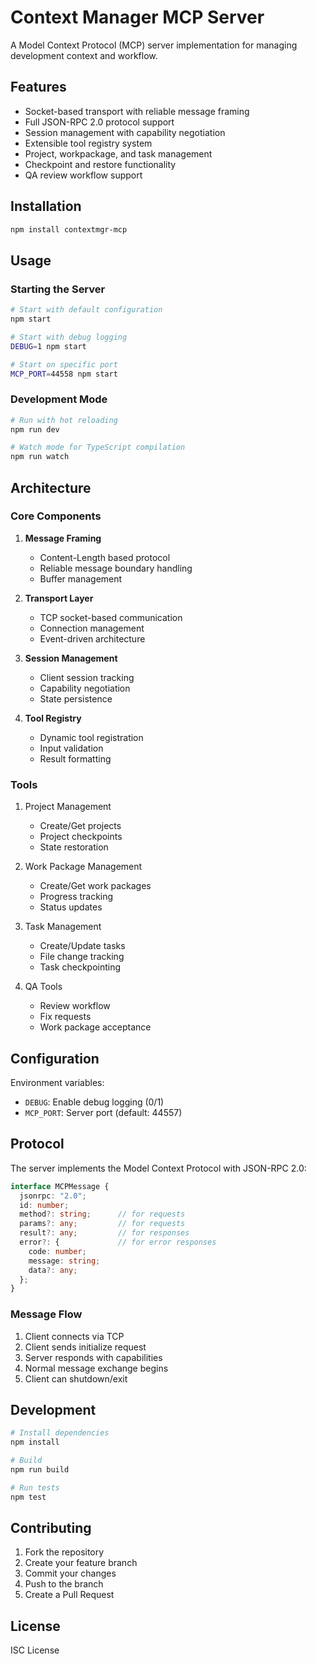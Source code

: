 # Context Manager MCP Server

A Model Context Protocol (MCP) server implementation for managing development context and workflow.

## Features

- Socket-based transport with reliable message framing
- Full JSON-RPC 2.0 protocol support
- Session management with capability negotiation
- Extensible tool registry system
- Project, workpackage, and task management
- Checkpoint and restore functionality
- QA review workflow support

## Installation

```bash
npm install contextmgr-mcp
```

## Usage

### Starting the Server

```bash
# Start with default configuration
npm start

# Start with debug logging
DEBUG=1 npm start

# Start on specific port
MCP_PORT=44558 npm start
```

### Development Mode

```bash
# Run with hot reloading
npm run dev

# Watch mode for TypeScript compilation
npm run watch
```

## Architecture

### Core Components

1. **Message Framing**
   - Content-Length based protocol
   - Reliable message boundary handling
   - Buffer management

2. **Transport Layer**
   - TCP socket-based communication
   - Connection management
   - Event-driven architecture

3. **Session Management**
   - Client session tracking
   - Capability negotiation
   - State persistence

4. **Tool Registry**
   - Dynamic tool registration
   - Input validation
   - Result formatting

### Tools

1. Project Management
   - Create/Get projects
   - Project checkpoints
   - State restoration

2. Work Package Management
   - Create/Get work packages
   - Progress tracking
   - Status updates

3. Task Management
   - Create/Update tasks
   - File change tracking
   - Task checkpointing

4. QA Tools
   - Review workflow
   - Fix requests
   - Work package acceptance

## Configuration

Environment variables:

- `DEBUG`: Enable debug logging (0/1)
- `MCP_PORT`: Server port (default: 44557)

## Protocol

The server implements the Model Context Protocol with JSON-RPC 2.0:

```typescript
interface MCPMessage {
  jsonrpc: "2.0";
  id: number;
  method?: string;      // for requests
  params?: any;         // for requests
  result?: any;         // for responses
  error?: {             // for error responses
    code: number;
    message: string;
    data?: any;
  };
}
```

### Message Flow

1. Client connects via TCP
2. Client sends initialize request
3. Server responds with capabilities
4. Normal message exchange begins
5. Client can shutdown/exit

## Development

```bash
# Install dependencies
npm install

# Build
npm run build

# Run tests
npm test
```

## Contributing

1. Fork the repository
2. Create your feature branch
3. Commit your changes
4. Push to the branch
5. Create a Pull Request

## License

ISC License
